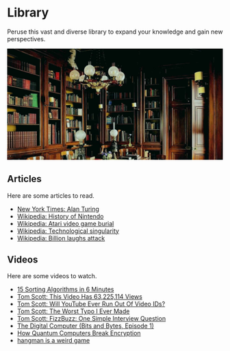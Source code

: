 # Library
Peruse this vast and diverse library to expand your knowledge and gain new perspectives.

![](Assets/DarkAcademia.jpg)

## Articles
Here are some articles to read.

- [New York Times: Alan Turing](https://www.nytimes.com/2019/06/05/obituaries/alan-turing-overlooked.html)
- [Wikipedia: History of Nintendo](https://en.wikipedia.org/wiki/History_of_Nintendo)
- [Wikipedia: Atari video game burial](https://en.wikipedia.org/wiki/Atari_video_game_burial)
- [Wikipedia: Technological singularity](https://en.wikipedia.org/wiki/Technological_singularity)
- [Wikipedia: Billion laughs attack](https://en.wikipedia.org/wiki/Billion_laughs_attack)

## Videos
Here are some videos to watch.

- [15 Sorting Algorithms in 6 Minutes](https://www.youtube.com/watch?v=kPRA0W1kECg)
- [Tom Scott: This Video Has 63,225,114 Views](https://www.youtube.com/watch?v=BxV14h0kFs0)
- [Tom Scott: Will YouTube Ever Run Out Of Video IDs?](https://www.youtube.com/watch?v=gocwRvLhDf8)
- [Tom Scott: The Worst Typo I Ever Made](https://www.youtube.com/watch?v=X6NJkWbM1xk)
- [Tom Scott: FizzBuzz: One Simple Interview Question](https://www.youtube.com/watch?v=QPZ0pIK_wsc)
- [The Digital Computer (Bits and Bytes, Episode 1)](https://www.youtube.com/watch?v=AdF2uk-EscE&list=PLC4820150EF5C2DC7)
- [How Quantum Computers Break Encryption](https://www.youtube.com/watch?v=lvTqbM5Dq4Q)
- [hangman is a weird game](https://www.youtube.com/watch?v=le5uGqHKll8)
